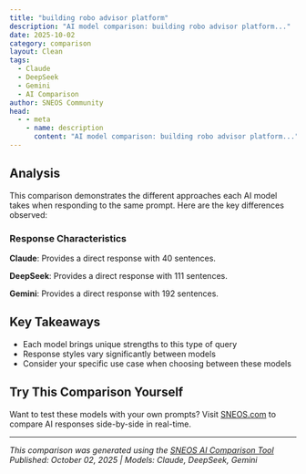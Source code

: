 ```yaml
---
title: "building robo advisor platform"
description: "AI model comparison: building robo advisor platform..."
date: 2025-10-02
category: comparison
layout: Clean
tags:
  - Claude
  - DeepSeek
  - Gemini
  - AI Comparison
author: SNEOS Community
head:
  - - meta
    - name: description
      content: "AI model comparison: building robo advisor platform..."
---
```


<ChatComparison
  title="building robo advisor platform"
  prompt="building robo advisor platform"
  :responses='{
    "Claude": "I\u0027ll help you build a robo advisor platform. Here\u0027s a comprehensive guide covering the key components:\n\n## 1. System Architecture\n\n\u0060\u0060\u0060python\n# Core system structure\nrobo_advisor/\n\u251C\u2500\u2500 backend/\n\u2502   \u251C\u2500\u2500 api/\n\u2502   \u251C\u2500\u2500 portfolio_management/\n\u2502   \u251C\u2500\u2500 risk_assessment/\n\u2502   \u251C\u2500\u2500 rebalancing/\n\u2502   \u2514\u2500\u2500 data_services/\n\u251C\u2500\u2500 frontend/\n\u251C\u2500\u2500 database/\n\u251C\u2500\u2500 ml_models/\n\u2514\u2500\u2500 integrations/\n\u0060\u0060\u0060\n\n## 2. Risk Assessment \u0026 Questionnaire\n\n\u0060\u0060\u0060python\nfrom enum import Enum\nfrom dataclasses import dataclass\nfrom typing import List, Dict\n\nclass RiskTolerance(Enum):\n    CONSERVATIVE = 1\n    MODERATE = 2\n    AGGRESSIVE = 3\n\n@dataclass\nclass RiskQuestion:\n    id: int\n    question: str\n    answers: List[Dict[str, int]]  # answer: score mapping\n\nclass RiskAssessment:\n    def __init__(self):\n        self.questions = [\n            RiskQuestion(\n                id=1,\n                question=\u0022What is your investment time horizon?\u0022,\n                answers=[\n                    {\u0022Less than 3 years\u0022: 1},\n                    {\u00223-7 years\u0022: 2},\n                    {\u00227-15 years\u0022: 3},\n                    {\u0022More than 15 years\u0022: 4}\n                ]\n            ),\n            RiskQuestion(\n                id=2,\n                question=\u0022How would you react to a 20% portfolio decline?\u0022,\n                answers=[\n                    {\u0022Sell everything\u0022: 1},\n                    {\u0022Reduce positions\u0022: 2},\n                    {\u0022Hold steady\u0022: 3},\n                    {\u0022Buy more\u0022: 4}\n                ]\n            ),\n            # Add more questions...\n        ]\n    \n    def calculate_risk_score(self, answers: Dict[int, str]) -\u003E RiskTolerance:\n        total_score = 0\n        for question_id, answer in answers.items():\n            question = next(q for q in self.questions if q.id == question_id)\n            for ans_dict in question.answers:\n                if answer in ans_dict:\n                    total_score \u002B= ans_dict[answer]\n                    break\n        \n        # Convert score to risk tolerance\n        if total_score \u003C= 10:\n            return RiskTolerance.CONSERVATIVE\n        elif total_score \u003C= 20:\n            return RiskTolerance.MODERATE\n        else:\n            return RiskTolerance.AGGRESSIVE\n\u0060\u0060\u0060\n\n## 3. Portfolio Allocation Engine\n\n\u0060\u0060\u0060python\nimport numpy as np\nfrom scipy.optimize import minimize\nfrom typing import Dict, List\n\nclass ModernPortfolioTheory:\n    def __init__(self, returns_data: np.ndarray, risk_tolerance: RiskTolerance):\n        self.returns = returns_data\n        self.risk_tolerance = risk_tolerance\n        self.mean_returns = np.mean(returns_data, axis=0)\n        self.cov_matrix = np.cov(returns_data.T)\n    \n    def optimize_portfolio(self, assets: List[str]) -\u003E Dict[str, float]:\n        n_assets = len(assets)\n        \n        # Objective function based on risk tolerance\n        def objective(weights):\n            portfolio_return = np.sum(weights * self.mean_returns)\n            portfolio_vol = np.sqrt(np.dot(weights.T, np.dot(self.cov_matrix, weights)))\n            \n            if self.risk_tolerance == RiskTolerance.CONSERVATIVE:\n                return portfolio_vol  # Minimize risk\n            elif self.risk_tolerance == RiskTolerance.AGGRESSIVE:\n                return -portfolio_return  # Maximize return\n            else:\n                return portfolio_vol - 0.5 * portfolio_return  # Balance\n        \n        # Constraints\n        constraints = [\n            {\u0027type\u0027: \u0027eq\u0027, \u0027fun\u0027: lambda x: np.sum(x) - 1}  # Weights sum to 1\n        ]\n        \n        # Bounds (no short selling)\n        bounds = tuple((0, 1) for _ in range(n_assets))\n        \n        # Initial guess (equal weights)\n        initial_guess = np.array([1/n_assets",
    "DeepSeek": "Of course. Building a robo-advisor platform is a complex but rewarding endeavor that sits at the intersection of finance, technology, and user experience. Here is a comprehensive guide, broken down into key phases and components.\n\n### Phase 1: Foundation \u0026 Strategy\n\nBefore writing a single line of code, you must define your core business.\n\n**1. Define Your Value Proposition \u0026 Target Market:**\n*   **Who are you serving?** Mass-market retail investors, high-net-worth individuals, millennials, retirees?\n*   **What is your unique angle?**\n    *   **Lowest Cost:** Compete on price (e.g., like Wealthfront did initially).\n    *   **Specific Niche:** ESG/SRI investing, Halal investing, crypto-asset allocation.\n    *   **Advanced Strategies:** Tax-loss harvesting, direct indexing, private equity access.\n    *   **Superior UX:** The simplest, most intuitive platform on the market.\n\n**2. Legal \u0026 Regulatory Compliance:**\nThis is non-negotiable and often the biggest hurdle.\n*   **Entity Structure:** Establish a legal entity (e.g., a C-Corp in the US).\n*   **Registrations:**\n    *   **SEC (Securities and Exchange Commission):** You will likely need to register as a **Registered Investment Advisor (RIA)**.\n    *   **FINRA (Financial Industry Regulatory Authority):** Your key personnel will need to pass specific exams (e.g., Series 65).\n    *   **State-Level Regulations:** You must comply with state \u0022blue sky\u0022 laws.\n*   **Legal Documentation:** Create legally sound Terms of Service, Privacy Policy, and most importantly, an **Investment Advisory Agreement** that outlines your fiduciary duty to clients.\n*   **Custodian Partnership:** You will not hold client assets yourself. You must partner with a **custodian bank/brokerage** (e.g., Apex Clearing, Pershing, Fidelity Custody Solutions). They handle asset holding, settlement, and securities lending.\n\n**3. Business Model:**\n*   **Fee Structure:** Typically a percentage of Assets Under Management (AUM) (e.g., 0.25% - 0.50% annually).\n*   **Other Revenue:** Potential fees for premium services, payment for order flow (controversial), or account maintenance fees.\n\n---\n\n### Phase 2: Core Technology \u0026 Architecture\n\nThis is the engine of your robo-advisor.\n\n**1. The Tech Stack:**\n*   **Backend:** Python (Django, Flask), Java (Spring Boot), or Node.js. Python is popular for its data science and quant libraries (Pandas, NumPy).\n*   **Frontend:** React, Angular, or Vue.js for a dynamic, single-page application.\n*   **Database:** PostgreSQL (reliable, ACID compliance) for user data, with potentially a time-series database for market data.\n*   **Cloud Infrastructure:** AWS, Google Cloud, or Azure. They provide scalability, security, and managed services.\n\n**2. The Algorithmic Heart: Modern Portfolio Theory (MPT) \u0026 Beyond**\n*   **Risk Profiling Questionnaire:** A dynamic, multi-question survey to determine a user\u0027s **risk tolerance** and **investment horizon**. This assigns them a risk score (e.g., 1-10).\n*   **Asset Allocation Engine:**\n    *   **Inputs:** User\u0027s risk score, investment goals.\n    *   **Core Theory:** Use **Modern Portfolio Theory (MPT)** to create efficient frontiers. This involves calculating expected returns, volatilities, and correlations for different asset classes (US Stocks, Int\u0027l Stocks, Bonds, REITs, etc.).\n    *   **Output:** A target portfolio (e.g., 70% VTI, 30% BND).\n*   **ETF Selection:** Choose low-cost, liquid ETFs that best represent your target asset classes. This often involves partnerships with ETF providers like Vanguard, iShares, etc.\n\n**3. Key Automated Features:**\n*   **Automated Rebalancing:** Rules to bring a portfolio back to its target allocation (e.g., when an asset class deviates by more than 5%).\n*   **Tax-Loss Harvesting (TLH):** A premium feature that sells securities at a loss to offset capital gains taxes and immediately buys a similar (but not \u0022substantially identical\u0022) security to maintain market exposure. This requires a sophisticated rules engine.\n*   **Dividend Reinvestment (DRIP):** Automatically reinvest dividends according to the target allocation.\n\n---\n\n### Phase 3: User Experience (UX) \u0026 Design\n\nThis is how users interact with your engine.\n\n**1. Onboarding \u0026 Account Setup:**\n*   Intuitive, step-by-step process.\n*   Digital identity verification (using services like Plaid or Alloy).\n*   Seamless bank account linking (Paid, Yodlee).\n*   Clear presentation of the investment plan *before* funding.\n\n**2. Dashboard \u0026 Reporting:**\n*   Clean, easy-to-understand dashboard showing portfolio value, performance, and allocation.\n*   Performance reporting (Time-Weighted Return vs. Money-Weighted Return).\n*   Tax documents center (for year-end forms).\n*   Educational content to build trust and engagement.\n\n**3. Security:**\n*   **Bank-Level Security:** SSL/TLS encryption everywhere.\n*   **Two-Factor Authentication (2FA):** Mandatory for all accounts.\n*   **SOC 2 Compliance:** A must-have audit report for financial service providers.\n\n---\n\n### Phase 4: Building the Team\n\nYou need a cross-functional team with diverse skills:\n*   **Finance/Quant Experts:** For portfolio theory, asset allocation, and risk modeling.\n*   **Compliance \u0026 Legal:** To navigate the regulatory landscape.\n*   **Software Engineers:** Backend, frontend, and DevOps.\n*   **Product Managers \u0026 UX/UI Designers:** To create a user-centric product.\n*   **Business Development:** To secure custodian and ETF provider partnerships.\n\n---\n\n### Phase 5: Go-to-Market \u0026 Operations\n\n**1. Marketing \u0026 Customer Acquisition:**\n*   **Content Marketing:** Blogs, articles on investing education.\n*   **Digital Advertising:** Targeted ads on social media and search engines.\n*   **Partnerships:** With financial influencers, employers (B2B2C), or other fintechs.\n*   **Referral Programs:** Incentivize current users to bring new ones.\n\n**2. Ongoing Operations:**\n*   **Customer Support:** Essential for a financial product.\n*   **Performance Monitoring:** Monitor your algorithms and portfolios against benchmarks.\n*   **Compliance Monitoring:** Ongoing reporting and adherence to regulations.\n*   **Continuous Improvement:** Regularly update the platform with new features and ETFs.\n\n---\n\n### High-Level System Architecture Diagram\n\n\u0060\u0060\u0060\n\u002B-------------------\u002B      \u002B----------------------\u002B      \u002B-----------------\u002B\n|   Client App      | \u003C--\u003E |   Robo-Advisor API   | \u003C--\u003E |  Custodian API  |\n| (Web/Mobile)      |      | (Backend Server)     |      | (Apex, etc.)    |\n\u002B-------------------\u002B      \u002B----------------------\u002B      \u002B-----------------\u002B\n                                |           |\n                                |           |\n                    \u002B-----------\u002B           \u002B-----------\u002B\n                    |                                   |\n                    v                                   v\n        \u002B-----------------------\u002B             \u002B-----------------------\u002B\n        |   Portfolio Engine    |             |   User \u0026 Account DB   |\n        | - Risk Assessment     |             |                       |\n        | - Asset Allocation    |             \u002B-----------------------\u002B\n        | - Rebalancing Logic   |\n        | - Tax-Loss Harvesting |\n        \u002B-----------------------\u002B\n                    |\n                    v\n        \u002B-----------------------\u002B\n        |   Market Data Feed    |\n        | (Bloomberg, IEX, etc.)|\n        \u002B-----------------------\u002B\n\u0060\u0060\u0060\n\n### Major Challenges \u0026 Considerations\n\n*   **Regulatory Hurdle:** The cost and time of licensing and compliance are immense.\n*   **Trust \u0026 Credibility:** You are asking people to trust you with their life savings. Building this takes time, transparency, and a flawless track record.\n*   **Custodian Dependency:** Your entire operation depends on a reliable custodian partner.\n*   **Competition:** The market is crowded with giants (Vanguard, Charles Schwab) and well-funded startups. Differentiation is key.\n*   **Capital Intensive:** You need significant funding for legal, tech development, and marketing before you become profitable.\n\nBuilding a robo-advisor is a marathon, not a sprint. It requires deep expertise in finance, a robust and secure technology platform, and an unwavering focus on compliance and user trust. Start with a lean MVP targeting a specific niche, secure the necessary legal approvals, and build from there.",
    "Gemini": "Okay, let\u0027s break down the process of building a robo-advisor platform. This is a complex project, so we\u0027ll cover various aspects, from the initial planning to the key components and technologies involved.\n\n**I.  Conceptualization and Planning**\n\n1.  **Define Your Niche \u0026 Target Audience:**\n    *   **Who are you targeting?**  (e.g., Millennials, Gen Z, High-Net-Worth Individuals, specific professions).  Understanding your target audience is crucial for tailoring your services, pricing, and marketing.\n    *   **What specific financial needs will you address?** (e.g., retirement planning, college savings, general investing, tax-loss harvesting, socially responsible investing).\n    *   **What is your unique value proposition?** What sets you apart from existing robo-advisors? (e.g., lower fees, specialized investment strategies, advanced tax optimization, personalized financial advice through hybrid model - human advisors).\n    *   **What level of investment education does your target audience have?** This will help determine the appropriate level of complexity in your user interface and explanations.\n\n2.  **Business Model \u0026 Revenue Generation:**\n    *   **Assets Under Management (AUM) Fee:**  Charge a percentage of the assets you manage for clients.  This is the most common model.\n    *   **Subscription Fee:** Charge a fixed monthly or annual fee for access to your services.\n    *   **Commission-Based (less common for robo-advisors):** Earn commissions on trades executed.  This can create conflicts of interest.\n    *   **Hybrid Model:** A combination of the above, possibly with additional fees for human advisor access.\n\n3.  **Legal \u0026 Regulatory Compliance:**\n    *   **Securities and Exchange Commission (SEC) Registration (in the US):**  You\u0027ll need to register as an Investment Advisor.  This involves significant paperwork, compliance procedures, and ongoing reporting requirements.\n    *   **State-Level Regulations:**  Some states have additional regulations.\n    *   **Know Your Customer (KYC) and Anti-Money Laundering (AML) Compliance:** You\u0027ll need to implement procedures to verify the identity of your clients and prevent money laundering.\n    *   **Data Privacy Regulations (e.g., GDPR, CCPA):**  You must comply with data privacy regulations to protect your clients\u0027 personal information.\n    *   **Terms of Service and Privacy Policy:**  These documents should be clear, comprehensive, and legally sound.  Consult with a legal professional specializing in financial regulations.\n\n4.  **Risk Management \u0026 Security:**\n    *   **Develop a comprehensive risk management framework.**  This should cover investment risks, operational risks, cybersecurity risks, and regulatory risks.\n    *   **Implement robust cybersecurity measures:**  Protect client data from unauthorized access and cyberattacks.  This includes encryption, firewalls, intrusion detection systems, and regular security audits.\n    *   **Business Continuity Plan:**  Have a plan in place to ensure that your business can continue operating in the event of a disaster.\n\n5.  **Competitive Analysis:**\n    *   **Identify your main competitors (e.g., Betterment, Wealthfront, Schwab Intelligent Portfolios).**\n    *   **Analyze their strengths and weaknesses.**\n    *   **Determine how you can differentiate yourself.**\n\n**II. Key Components \u0026 Functionality**\n\n1.  **Client Onboarding and Risk Assessment:**\n    *   **Account Creation:**  A user-friendly registration process.\n    *   **KYC Verification:**  Identity verification using tools like document scanning, identity verification APIs (e.g., Plaid, Socure, Jumio).\n    *   **Risk Profiling Questionnaire:**  A series of questions designed to assess the client\u0027s risk tolerance, investment goals, time horizon, and financial situation.  This is *critical* for recommending appropriate portfolios.\n    *   **Investment Goals Definition:** Allow users to define and prioritize their investment goals (e.g., retirement, down payment, education).\n    *   **Integration with Financial Accounts (Optional):**  Allow clients to link their bank accounts and other investment accounts using APIs (e.g., Plaid, Yodlee).  This provides a holistic view of their financial situation.\n\n2.  **Portfolio Construction \u0026 Optimization:**\n    *   **Asset Allocation Model:**  The core of your robo-advisor. This determines the percentage of assets to allocate to different asset classes (e.g., stocks, bonds, real estate).  You\u0027ll need to choose an asset allocation methodology:\n        *   **Modern Portfolio Theory (MPT):** A widely used approach that aims to maximize return for a given level of risk.\n        *   **Goal-Based Investing:**  Focuses on achieving specific financial goals.\n        *   **Rules-Based Investing:**  Follows a predetermined set of rules for asset allocation and rebalancing.\n    *   **Algorithm for portfolio weighting:** Your risk tolerance should be translated into asset allocation. Use MPT or other optimization strategies to determine the allocation to each asset type based on the questionnaire.\n    *   **Investment Selection:**\n        *   **ETFs (Exchange-Traded Funds):**  A common choice for robo-advisors due to their low cost, diversification, and liquidity.\n        *   **Index Funds:** Another low-cost option that tracks a specific market index.\n        *   **Individual Stocks/Bonds (less common in pure robo-advisors):**  May be used in more sophisticated or personalized robo-advisor platforms.\n        *   **Consider offering socially responsible investing (SRI) or ESG (Environmental, Social, and Governance) options.**\n    *   **Tax Efficiency:**\n        *   **Tax-Loss Harvesting:**  Selling losing investments to offset capital gains.\n        *   **Asset Location:**  Holding different types of assets in different types of accounts (e.g., tax-advantaged vs. taxable).\n\n3.  **Portfolio Management \u0026 Rebalancing:**\n    *   **Automated Rebalancing:**  Periodically adjusting the portfolio to maintain the target asset allocation.  This can be triggered by time (e.g., quarterly) or by deviation from the target allocation.\n    *   **Drift Detection:** Continuously monitor the portfolio to make sure it doesn\u0027t drift out of target.\n    *   **Dividend Reinvestment:** Automatically reinvesting dividends back into the portfolio.\n    *   **Cash Management:** Handling cash inflows and outflows, including deposits, withdrawals, and dividend payments.\n\n4.  **User Interface (UI) \u0026 User Experience (UX):**\n    *   **Dashboard:**  Provides a clear overview of the client\u0027s portfolio performance, asset allocation, and account balance.\n    *   **Reporting:**  Generates regular reports on portfolio performance, fees, and transactions.\n    *   **Goal Tracking:**  Visualizes progress towards financial goals.\n    *   **Educational Resources:**  Provides articles, videos, and other resources to educate clients about investing.\n    *   **Mobile App:**  Offer a mobile app for convenient access to the platform.\n    *   **Personalization:** Tailor the user experience to the client\u0027s individual needs and preferences.\n\n5.  **Integration with Custodial Platform:**\n    *   **Find a custodial partner:** A custodian will hold the clients\u0027 funds. Examples are Apex Clearing, DriveWealth, and Interactive Brokers.\n    *   **Data Exchange:** Secure and efficient exchange of client data, transactions, and portfolio information between your platform and the custodian.\n\n6.  **Customer Support:**\n    *   **FAQ:**  A comprehensive FAQ section to answer common questions.\n    *   **Email Support:**  Provide email support for more complex issues.\n    *   **Chat Support:**  Offer real-time chat support.\n    *   **Phone Support (optional):** Consider offering phone support for high-net-worth clients or those who prefer to speak to a human advisor.\n    *   **Hybrid Model (optional):** Integration of human financial advisors who can provide personalized advice.\n\n**III. Technology Stack**\n\n*   **Programming Languages:**\n    *   **Python:**  A popular choice for data analysis, machine learning, and backend development. Libraries like NumPy, Pandas, and Scikit-learn are useful for portfolio optimization.\n    *   **JavaScript:**  Essential for frontend development (user interface).  Frameworks like React, Angular, or Vue.js are commonly used.\n    *   **Java:** Another option for backend development, particularly for enterprise-level applications.\n*   **Databases:**\n    *   **PostgreSQL:**  A robust and scalable open-source relational database.\n    *   **MySQL:**  Another popular open-source relational database.\n    *   **MongoDB:**  A NoSQL database that is well-suited for handling unstructured data.\n*   **Cloud Platform:**\n    *   **Amazon Web Services (AWS):**  A comprehensive cloud platform with a wide range of services.\n    *   **Google Cloud Platform (GCP):**  Another major cloud platform with strong AI and machine learning capabilities.\n    *   **Microsoft Azure:**  A cloud platform that is well-integrated with Microsoft technologies.\n*   **APIs:**\n    *   **Market Data APIs:**  Retrieve real-time stock prices, historical data, and other market information (e.g., Alpha Vantage, IEX Cloud, Financial Modeling Prep).\n    *   **Brokerage APIs:**  Execute trades and manage accounts (e.g., Alpaca, Interactive Brokers).\n    *   **KYC/AML APIs:**  Verify the identity of clients and comply with anti-money laundering regulations (e.g., Plaid, Socure, Jumio).\n    *   **Financial Account Aggregation APIs:**  Allow clients to link their bank accounts and other investment accounts (e.g., Plaid, Yodlee).\n\n**IV. Development Process**\n\n1.  **Agile Development:** Use an agile methodology (e.g., Scrum) to manage the development process. This allows for flexibility and iterative improvements.\n2.  **Minimum Viable Product (MVP):** Start with a basic version of the platform with essential features.  This allows you to get feedback from users and validate your ideas before investing in more complex features.\n3.  **Testing:** Thoroughly test the platform at every stage of development. This includes unit testing, integration testing, and user acceptance testing.\n4.  **Security Audits:** Conduct regular security audits to identify and address vulnerabilities.\n5.  **Continuous Integration and Continuous Deployment (CI/CD):** Automate the process of building, testing, and deploying code.\n\n**V. Marketing \u0026 Customer Acquisition**\n\n*   **Content Marketing:** Create valuable content (e.g., blog posts, articles, videos) to attract potential clients.\n*   **Search Engine Optimization (SEO):** Optimize your website to rank higher in search engine results.\n*   **Social Media Marketing:**  Use social media to engage with potential clients and promote your platform.\n*   **Paid Advertising:**  Use paid advertising (e.g., Google Ads, social media ads) to reach a wider audience.\n*   **Referral Programs:**  Encourage existing clients to refer new clients.\n*   **Partnerships:** Partner with other companies that target your target audience.\n\n**VI. Key Considerations for Long-Term Success**\n\n*   **Trust and Transparency:**  Build trust with your clients by being transparent about your fees, investment strategies, and performance.\n*   **Continuous Improvement:**  Continuously improve your platform based on user feedback and market trends.\n*   **Innovation:**  Stay ahead of the curve by innovating and developing new features.\n*   **Scalability:**  Design your platform to be scalable so that it can handle a growing number of clients.\n\n**Example Workflow:**\n\n1.  **User Signs Up:** User creates an account on the robo-advisor platform.\n2.  **KYC/AML:**  User provides identity verification information, which is processed through a KYC/AML API.\n3.  **Risk Assessment:** User completes a risk tolerance questionnaire.\n4.  **Portfolio Recommendation:**  The robo-advisor algorithm analyzes the user\u0027s risk tolerance and recommends a portfolio based on the asset allocation model.\n5.  **Funding:** User links their bank account using a financial account aggregation API and transfers funds to their robo-advisor account.\n6.  **Investment:**  The robo-advisor executes trades to purchase the recommended ETFs or other assets.\n7.  **Monitoring \u0026 Rebalancing:** The robo-advisor continuously monitors the portfolio and rebalances it as needed.\n8.  **Reporting:** User receives regular reports on portfolio performance and account activity.\n\n**Challenges and Risks:**\n\n*   **Regulatory compliance:** Navigating the complex regulatory landscape of the financial industry can be challenging and time-consuming.\n*   **Cybersecurity:**  Protecting client data from cyberattacks is a critical responsibility.\n*   **Market volatility:**  Market downturns can negatively impact portfolio performance and lead to client dissatisfaction.\n*   **Competition:** The robo-advisor market is becoming increasingly competitive.\n*   **Building Trust:** Establishing trust in a new robo-advisor platform requires transparency, strong performance, and good communication.\n*   **Scalability:** Ensuring the system can handle increasing users and transactions.\n*   **Hiring and Retaining Talent:** Finding skilled engineers, financial analysts, and compliance professionals can be difficult.\n\n**In summary, building a successful robo-advisor platform requires careful planning, a strong technology stack, a user-friendly interface, robust security measures, and a commitment to compliance and innovation.**  It\u0027s a challenging but rewarding endeavor that can help democratize access to financial advice and investment management. Remember to start small, iterate quickly, and prioritize user feedback. Good luck!\n"
  }'
  published-date="10:01"
/>

## Analysis

This comparison demonstrates the different approaches each AI model takes when responding to the same prompt. Here are the key differences observed:

### Response Characteristics

**Claude**: Provides a direct response with 40 sentences. 

**DeepSeek**: Provides a direct response with 111 sentences. 

**Gemini**: Provides a direct response with 192 sentences. 

## Key Takeaways

- Each model brings unique strengths to this type of query
- Response styles vary significantly between models
- Consider your specific use case when choosing between these models

## Try This Comparison Yourself

Want to test these models with your own prompts? Visit [SNEOS.com](https://sneos.com) to compare AI responses side-by-side in real-time.

---

*This comparison was generated using the [SNEOS AI Comparison Tool](https://sneos.com)*
*Published: October 02, 2025 | Models: Claude, DeepSeek, Gemini*
